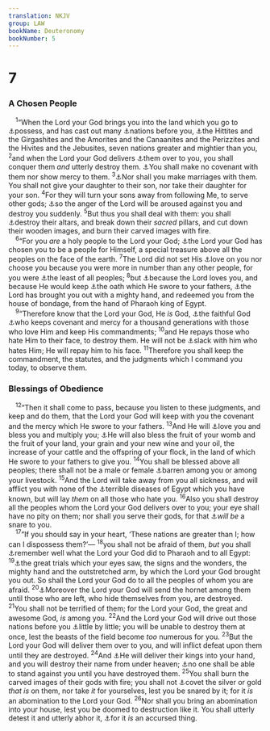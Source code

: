 ```yaml
---
translation: NKJV
group: LAW
bookName: Deuteronomy 
bookNumber: 5
---
```


<div class="title"><h1>7</h1><h3>A Chosen People</h3></div>
<span class="verse phu_7_1"> <sup>1</sup>“When the Lord your God brings you into the land which you go to <a data-toggle="tooltip" data-placement="bottom" title="Deut. 6:10">⚓</a>possess, and has cast out many <a data-toggle="tooltip" data-placement="bottom" title="Gen. 15:19–21">⚓</a>nations before you, <a data-toggle="tooltip" data-placement="bottom" title="Ex. 33:2">⚓</a>the Hittites and the Girgashites and the Amorites and the Canaanites and the Perizzites and the Hivites and the Jebusites, seven nations greater and mightier than you, </span>
<span class="verse phu_7_2"><sup>2</sup>and when the Lord your God delivers <a data-toggle="tooltip" data-placement="bottom" title="Num. 31:17; Deut. 20:16–18">⚓</a>them over to you, you shall conquer them <i>and</i> utterly destroy them. <a data-toggle="tooltip" data-placement="bottom" title="Ex. 23:32, 33; Josh. 2:14">⚓</a>You shall make no covenant with them nor show mercy to them. </span>
<span class="verse phu_7_3"><sup>3</sup><a data-toggle="tooltip" data-placement="bottom" title="Ex. 34:15, 16; Josh. 23:12; 1 Kin. 11:2; Ezra 9:2">⚓</a>Nor shall you make marriages with them. You shall not give your daughter to their son, nor take their daughter for your son. </span>
<span class="verse phu_7_4"><sup>4</sup>For they will turn your sons away from following Me, to serve other gods; <a data-toggle="tooltip" data-placement="bottom" title="Deut. 6:15">⚓</a>so the anger of the Lord will be aroused against you and destroy you suddenly. </span>
<span class="verse phu_7_5"><sup>5</sup>But thus you shall deal with them: you shall <a data-toggle="tooltip" data-placement="bottom" title="Ex. 23:24; 34:13; Deut. 12:3">⚓</a>destroy their altars, and break down their <i>sacred</i> pillars, and cut down their wooden images, and burn their carved images with fire.<br/></span>
<span class="verse phu_7_6"> <sup>6</sup>“For you <i>are</i> a holy people to the Lord your God; <a data-toggle="tooltip" data-placement="bottom" title="Ex. 19:5, 6; Amos 3:2; 1 Pet. 2:9">⚓</a>the Lord your God has chosen you to be a people for Himself, a special treasure above all the peoples on the face of the earth. </span>
<span class="verse phu_7_7"><sup>7</sup>The Lord did not set His <a data-toggle="tooltip" data-placement="bottom" title="Deut. 4:37">⚓</a>love on you nor choose you because you were more in number than any other people, for you were <a data-toggle="tooltip" data-placement="bottom" title="Deut. 10:22">⚓</a>the least of all peoples; </span>
<span class="verse phu_7_8"><sup>8</sup>but <a data-toggle="tooltip" data-placement="bottom" title="Deut. 10:15">⚓</a>because the Lord loves you, and because He would keep <a data-toggle="tooltip" data-placement="bottom" title="Luke 1:55, 72, 73">⚓</a>the oath which He swore to your fathers, <a data-toggle="tooltip" data-placement="bottom" title="Ex. 13:3, 14">⚓</a>the Lord has brought you out with a mighty hand, and redeemed you from the house of bondage, from the hand of Pharaoh king of Egypt.<br/></span>
<span class="verse phu_7_9"> <sup>9</sup>“Therefore know that the Lord your God, He <i>is</i> God, <a data-toggle="tooltip" data-placement="bottom" title="1 Cor. 1:9; 2 Thess. 3:3; 2 Tim. 2:13">⚓</a>the faithful God <a data-toggle="tooltip" data-placement="bottom" title="Ex. 20:6; Deut. 5:10; Neh. 1:5; Dan. 9:4">⚓</a>who keeps covenant and mercy for a thousand generations with those who love Him and keep His commandments; </span>
<span class="verse phu_7_10"><sup>10</sup>and He repays those who hate Him to their face, to destroy them. He will not be <a data-toggle="tooltip" data-placement="bottom" title="(2 Pet. 3:9, 10)">⚓</a>slack with him who hates Him; He will repay him to his face. </span>
<span class="verse phu_7_11"><sup>11</sup>Therefore you shall keep the commandment, the statutes, and the judgments which I command you today, to observe them.<br/></span>
<div class="title"><h3>Blessings of Obedience</h3></div>
<span class="verse phu_7_12"> <sup>12</sup>“Then it shall come to pass, because you listen to these judgments, and keep and do them, that the Lord your God will keep with you the covenant and the mercy which He swore to your fathers. </span>
<span class="verse phu_7_13"><sup>13</sup>And He will <a data-toggle="tooltip" data-placement="bottom" title="Ps. 146:8; Prov. 15:9; John 14:21">⚓</a>love you and bless you and multiply you; <a data-toggle="tooltip" data-placement="bottom" title="Deut. 28:4">⚓</a>He will also bless the fruit of your womb and the fruit of your land, your grain and your new wine and your oil, the increase of your cattle and the offspring of your flock, in the land of which He swore to your fathers to give you. </span>
<span class="verse phu_7_14"><sup>14</sup>You shall be blessed above all peoples; there shall not be a male or female <a data-toggle="tooltip" data-placement="bottom" title="Ex. 23:26">⚓</a>barren among you or among your livestock. </span>
<span class="verse phu_7_15"><sup>15</sup>And the Lord will take away from you all sickness, and will afflict you with none of the <a data-toggle="tooltip" data-placement="bottom" title="Ex. 9:14; 15:26; Deut. 28:27, 60">⚓</a>terrible diseases of Egypt which you have known, but will lay <i>them</i> on all those who hate you. </span>
<span class="verse phu_7_16"><sup>16</sup>Also you shall destroy all the peoples whom the Lord your God delivers over to you; your eye shall have no pity on them; nor shall you serve their gods, for that <a data-toggle="tooltip" data-placement="bottom" title="Ex. 23:33; Judg. 8:27; Ps. 106:36">⚓</a><i>will</i> <i>be</i> a snare to you.<br/></span>
<span class="verse phu_7_17"> <sup>17</sup>“If you should say in your heart, ‘These nations are greater than I; how can I dispossess them?’— </span>
<span class="verse phu_7_18"><sup>18</sup>you shall not be afraid of them, <i>but</i> you shall <a data-toggle="tooltip" data-placement="bottom" title="Ps. 105:5">⚓</a>remember well what the Lord your God did to Pharaoh and to all Egypt: </span>
<span class="verse phu_7_19"><sup>19</sup><a data-toggle="tooltip" data-placement="bottom" title="Deut. 4:34; 29:3">⚓</a>the great trials which your eyes saw, the signs and the wonders, the mighty hand and the outstretched arm, by which the Lord your God brought you out. So shall the Lord your God do to all the peoples of whom you are afraid. </span>
<span class="verse phu_7_20"><sup>20</sup><a data-toggle="tooltip" data-placement="bottom" title="Ex. 23:28; Josh. 24:12">⚓</a>Moreover the Lord your God will send the hornet among them until those who are left, who hide themselves from you, are destroyed. </span>
<span class="verse phu_7_21"><sup>21</sup>You shall not be terrified of them; for the Lord your God, the great and awesome God, <i>is</i> among you. </span>
<span class="verse phu_7_22"><sup>22</sup>And the Lord your God will drive out those nations before you <a data-toggle="tooltip" data-placement="bottom" title="Ex. 23:29, 30">⚓</a>little by little; you will be unable to destroy them at once, lest the beasts of the field become <i>too</i> numerous for you. </span>
<span class="verse phu_7_23"><sup>23</sup>But the Lord your God will deliver them over to you, and will inflict defeat upon them until they are destroyed. </span>
<span class="verse phu_7_24"><sup>24</sup>And <a data-toggle="tooltip" data-placement="bottom" title="Josh. 10:24, 42; 12:1–24">⚓</a>He will deliver their kings into your hand, and you will destroy their name from under heaven; <a data-toggle="tooltip" data-placement="bottom" title="Josh. 23:9">⚓</a>no one shall be able to stand against you until you have destroyed them. </span>
<span class="verse phu_7_25"><sup>25</sup>You shall burn the carved images of their gods with fire; you shall not <a data-toggle="tooltip" data-placement="bottom" title="Prov. 23:6">⚓</a>covet the silver or gold <i>that</i> <i>is</i> on them, nor take <i>it</i> for yourselves, lest you be snared by it; for it <i>is</i> an abomination to the Lord your God. </span>
<span class="verse phu_7_26"><sup>26</sup>Nor shall you bring an abomination into your house, lest you be doomed to destruction like it. You shall utterly detest it and utterly abhor it, <a data-toggle="tooltip" data-placement="bottom" title="Deut. 13:17">⚓</a>for it <i>is</i> an accursed thing.<br/></span>

